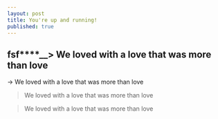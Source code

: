 ```yaml
---
layout: post
title: You're up and running!
published: true
---
```


## fsf****__> We loved with a love that was more than love

-> We loved with a love that was more than love

> We loved with a love that was more than love

> We loved with a love that was more than love

